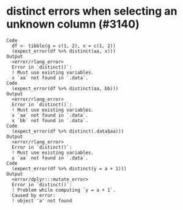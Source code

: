 # distinct errors when selecting an unknown column (#3140)

    Code
      df <- tibble(g = c(1, 2), x = c(1, 2))
      (expect_error(df %>% distinct(aa, x)))
    Output
      <error/rlang_error>
      Error in `distinct()`:
      ! Must use existing variables.
      x `aa` not found in `.data`.
    Code
      (expect_error(df %>% distinct(aa, bb)))
    Output
      <error/rlang_error>
      Error in `distinct()`:
      ! Must use existing variables.
      x `aa` not found in `.data`.
      x `bb` not found in `.data`.
    Code
      (expect_error(df %>% distinct(.data$aa)))
    Output
      <error/rlang_error>
      Error in `distinct()`:
      ! Must use existing variables.
      x `aa` not found in `.data`.
    Code
      (expect_error(df %>% distinct(y = a + 1)))
    Output
      <error/dplyr:::mutate_error>
      Error in `distinct()`:
      ! Problem while computing `y = a + 1`.
      Caused by error:
      ! object 'a' not found

